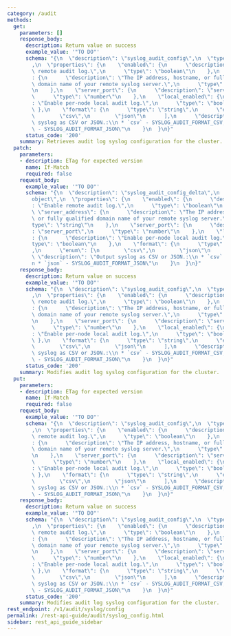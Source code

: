 ```yaml
---
category: /audit
methods:
  get:
    parameters: []
    response_body:
      description: Return value on success
      example_value: '"TO DO"'
      schema: "{\n  \"description\": \"syslog_audit_config\",\n  \"type\": \"object\"\
        ,\n  \"properties\": {\n    \"enabled\": {\n      \"description\": \"Enable\
        \ remote audit log.\",\n      \"type\": \"boolean\"\n    },\n    \"server_address\"\
        : {\n      \"description\": \"The IP address, hostname, or fully qualified\
        \ domain name of your remote syslog server.\",\n      \"type\": \"string\"\
        \n    },\n    \"server_port\": {\n      \"description\": \"server_port\",\n\
        \      \"type\": \"number\"\n    },\n    \"local_enabled\": {\n      \"description\"\
        : \"Enable per-node local audit log.\",\n      \"type\": \"boolean\"\n   \
        \ },\n    \"format\": {\n      \"type\": \"string\",\n      \"enum\": [\n\
        \        \"csv\",\n        \"json\"\n      ],\n      \"description\": \"Output\
        \ syslog as CSV or JSON.:\\n * `csv` - SYSLOG_AUDIT_FORMAT_CSV,\\n * `json`\
        \ - SYSLOG_AUDIT_FORMAT_JSON\"\n    }\n  }\n}"
      status_code: '200'
    summary: Retrieves audit log syslog configuration for the cluster.
  patch:
    parameters:
    - description: ETag for expected version
      name: If-Match
      required: false
    request_body:
      example_value: '"TO DO"'
      schema: "{\n  \"description\": \"syslog_audit_config_delta\",\n  \"type\": \"\
        object\",\n  \"properties\": {\n    \"enabled\": {\n      \"description\"\
        : \"Enable remote audit log.\",\n      \"type\": \"boolean\"\n    },\n   \
        \ \"server_address\": {\n      \"description\": \"The IP address, hostname,\
        \ or fully qualified domain name of your remote syslog server.\",\n      \"\
        type\": \"string\"\n    },\n    \"server_port\": {\n      \"description\"\
        : \"server_port\",\n      \"type\": \"number\"\n    },\n    \"local_enabled\"\
        : {\n      \"description\": \"Enable per-node local audit log.\",\n      \"\
        type\": \"boolean\"\n    },\n    \"format\": {\n      \"type\": \"string\"\
        ,\n      \"enum\": [\n        \"csv\",\n        \"json\"\n      ],\n     \
        \ \"description\": \"Output syslog as CSV or JSON.:\\n * `csv` - SYSLOG_AUDIT_FORMAT_CSV,\\\
        n * `json` - SYSLOG_AUDIT_FORMAT_JSON\"\n    }\n  }\n}"
    response_body:
      description: Return value on success
      example_value: '"TO DO"'
      schema: "{\n  \"description\": \"syslog_audit_config\",\n  \"type\": \"object\"\
        ,\n  \"properties\": {\n    \"enabled\": {\n      \"description\": \"Enable\
        \ remote audit log.\",\n      \"type\": \"boolean\"\n    },\n    \"server_address\"\
        : {\n      \"description\": \"The IP address, hostname, or fully qualified\
        \ domain name of your remote syslog server.\",\n      \"type\": \"string\"\
        \n    },\n    \"server_port\": {\n      \"description\": \"server_port\",\n\
        \      \"type\": \"number\"\n    },\n    \"local_enabled\": {\n      \"description\"\
        : \"Enable per-node local audit log.\",\n      \"type\": \"boolean\"\n   \
        \ },\n    \"format\": {\n      \"type\": \"string\",\n      \"enum\": [\n\
        \        \"csv\",\n        \"json\"\n      ],\n      \"description\": \"Output\
        \ syslog as CSV or JSON.:\\n * `csv` - SYSLOG_AUDIT_FORMAT_CSV,\\n * `json`\
        \ - SYSLOG_AUDIT_FORMAT_JSON\"\n    }\n  }\n}"
      status_code: '200'
    summary: Modifies audit log syslog configuration for the cluster.
  put:
    parameters:
    - description: ETag for expected version
      name: If-Match
      required: false
    request_body:
      example_value: '"TO DO"'
      schema: "{\n  \"description\": \"syslog_audit_config\",\n  \"type\": \"object\"\
        ,\n  \"properties\": {\n    \"enabled\": {\n      \"description\": \"Enable\
        \ remote audit log.\",\n      \"type\": \"boolean\"\n    },\n    \"server_address\"\
        : {\n      \"description\": \"The IP address, hostname, or fully qualified\
        \ domain name of your remote syslog server.\",\n      \"type\": \"string\"\
        \n    },\n    \"server_port\": {\n      \"description\": \"server_port\",\n\
        \      \"type\": \"number\"\n    },\n    \"local_enabled\": {\n      \"description\"\
        : \"Enable per-node local audit log.\",\n      \"type\": \"boolean\"\n   \
        \ },\n    \"format\": {\n      \"type\": \"string\",\n      \"enum\": [\n\
        \        \"csv\",\n        \"json\"\n      ],\n      \"description\": \"Output\
        \ syslog as CSV or JSON.:\\n * `csv` - SYSLOG_AUDIT_FORMAT_CSV,\\n * `json`\
        \ - SYSLOG_AUDIT_FORMAT_JSON\"\n    }\n  }\n}"
    response_body:
      description: Return value on success
      example_value: '"TO DO"'
      schema: "{\n  \"description\": \"syslog_audit_config\",\n  \"type\": \"object\"\
        ,\n  \"properties\": {\n    \"enabled\": {\n      \"description\": \"Enable\
        \ remote audit log.\",\n      \"type\": \"boolean\"\n    },\n    \"server_address\"\
        : {\n      \"description\": \"The IP address, hostname, or fully qualified\
        \ domain name of your remote syslog server.\",\n      \"type\": \"string\"\
        \n    },\n    \"server_port\": {\n      \"description\": \"server_port\",\n\
        \      \"type\": \"number\"\n    },\n    \"local_enabled\": {\n      \"description\"\
        : \"Enable per-node local audit log.\",\n      \"type\": \"boolean\"\n   \
        \ },\n    \"format\": {\n      \"type\": \"string\",\n      \"enum\": [\n\
        \        \"csv\",\n        \"json\"\n      ],\n      \"description\": \"Output\
        \ syslog as CSV or JSON.:\\n * `csv` - SYSLOG_AUDIT_FORMAT_CSV,\\n * `json`\
        \ - SYSLOG_AUDIT_FORMAT_JSON\"\n    }\n  }\n}"
      status_code: '200'
    summary: Modifies audit log syslog configuration for the cluster.
rest_endpoint: /v1/audit/syslog/config
permalink: /rest-api-guide/audit/syslog_config.html
sidebar: rest_api_guide_sidebar
---
```


